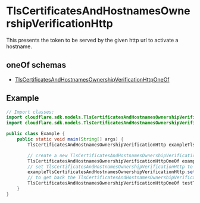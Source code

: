 

# TlsCertificatesAndHostnamesOwnershipVerificationHttp

This presents the token to be served by the given http url to activate a hostname.

## oneOf schemas
* [TlsCertificatesAndHostnamesOwnershipVerificationHttpOneOf](TlsCertificatesAndHostnamesOwnershipVerificationHttpOneOf.md)

## Example
```java
// Import classes:
import cloudflare.sdk.models.TlsCertificatesAndHostnamesOwnershipVerificationHttp;
import cloudflare.sdk.models.TlsCertificatesAndHostnamesOwnershipVerificationHttpOneOf;

public class Example {
    public static void main(String[] args) {
        TlsCertificatesAndHostnamesOwnershipVerificationHttp exampleTlsCertificatesAndHostnamesOwnershipVerificationHttp = new TlsCertificatesAndHostnamesOwnershipVerificationHttp();

        // create a new TlsCertificatesAndHostnamesOwnershipVerificationHttpOneOf
        TlsCertificatesAndHostnamesOwnershipVerificationHttpOneOf exampleTlsCertificatesAndHostnamesOwnershipVerificationHttpOneOf = new TlsCertificatesAndHostnamesOwnershipVerificationHttpOneOf();
        // set TlsCertificatesAndHostnamesOwnershipVerificationHttp to TlsCertificatesAndHostnamesOwnershipVerificationHttpOneOf
        exampleTlsCertificatesAndHostnamesOwnershipVerificationHttp.setActualInstance(exampleTlsCertificatesAndHostnamesOwnershipVerificationHttpOneOf);
        // to get back the TlsCertificatesAndHostnamesOwnershipVerificationHttpOneOf set earlier
        TlsCertificatesAndHostnamesOwnershipVerificationHttpOneOf testTlsCertificatesAndHostnamesOwnershipVerificationHttpOneOf = (TlsCertificatesAndHostnamesOwnershipVerificationHttpOneOf) exampleTlsCertificatesAndHostnamesOwnershipVerificationHttp.getActualInstance();
    }
}
```


